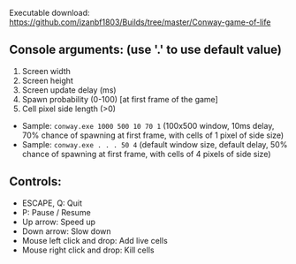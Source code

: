 Executable download: https://github.com/izanbf1803/Builds/tree/master/Conway-game-of-life

Console arguments: (use '.' to use default value)
--

1. Screen width
2. Screen height
3. Screen update delay (ms)
4. Spawn probability (0-100) [at first frame of the game]
5. Cell pixel side length (>0)

- Sample: `conway.exe 1000 500 10 70 1` (100x500 window, 10ms delay, 70% chance of spawning at first frame, with cells of 1 pixel of side size)
- Sample: `conway.exe . . . 50 4` (default window size, default delay, 50% chance of spawning at first frame, with cells of 4 pixels of side size)


Controls:
--

- ESCAPE, Q: Quit
- P: Pause / Resume 
- Up arrow: Speed up
- Down arrow: Slow down
- Mouse left click and drop: Add live cells
- Mouse right click and drop: Kill cells
